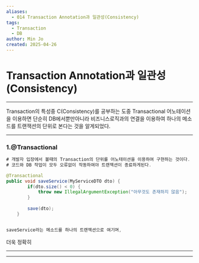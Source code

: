 ```yaml
---
aliases:
  - 014 Transaction Annotation과 일관성(Consistency)
tags:
  - Transaction
  - DB
author: Min Jo
created: 2025-04-26
---
```

# Transaction Annotation과 일관성(Consistency)
---

Transaction의 특성중 C(Consistency)를 공부하는 도중 Transactional 어노테이션을 이용하면 
단순히 DB에서뿐만아니라 비즈니스로직과의 연결을 이용하여 하나의 메소드를 트랜잭션의 단위로 본다는 것을 알게되었다.

---
### 1.@Transactional

```java
# 개발자 입장에서 볼때의 Transaction의 단위를 어노테이션을 이용하여 구현하는 것이다.
# 코드와 DB 작업이 모두 오류없이 작동하여야 트랜잭션이 종료하게된다.

@Transactional 
public void saveService(MyServiceDTO dto) {
		if(dto.size() < 0) {
			throw new IllegalArgumentException("아무것도 존재하지 않음");
		}
		
		save(dto);
	}


saveService라는 메소드를 하나의 트랜잭션으로 여기며, 

```

더욱 정확히 


---



---



